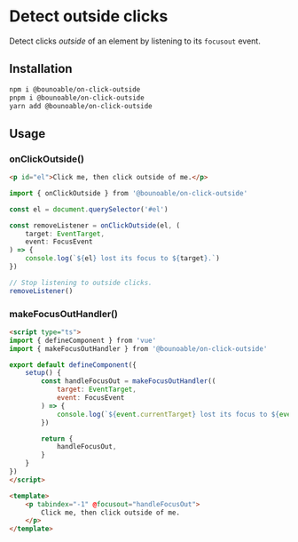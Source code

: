 # Detect outside clicks

Detect clicks _outside_ of an element by listening to its `focusout` event.

## Installation

```sh
npm i @bounoable/on-click-outside
pnpm i @bounoable/on-click-outside
yarn add @bounoable/on-click-outside
```

## Usage

### onClickOutside()

```html
<p id="el">Click me, then click outside of me.</p>
```

```ts
import { onClickOutside } from '@bounoable/on-click-outside'

const el = document.querySelector('#el')

const removeListener = onClickOutside(el, (
	target: EventTarget,
	event: FocusEvent
) => {
	console.log(`${el} lost its focus to ${target}.`)
})

// Stop listening to outside clicks.
removeListener()
```

### makeFocusOutHandler()

```html
<script type="ts">
import { defineComponent } from 'vue'
import { makeFocusOutHandler } from '@bounoable/on-click-outside'

export default defineComponent({
	setup() {
		const handleFocusOut = makeFocusOutHandler((
			target: EventTarget,
			event: FocusEvent
		) => {
			console.log(`${event.currentTarget} lost its focus to ${event.relatedTarget}.`)
		})

		return {
			handleFocusOut,
		}
	}
})
</script>

<template>
	<p tabindex="-1" @focusout="handleFocusOut">
		Click me, then click outside of me.
	</p>
</template>
```
